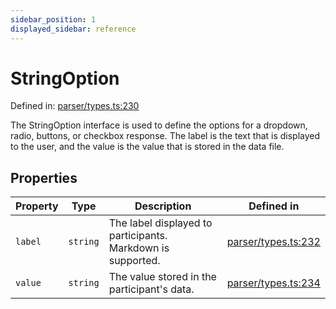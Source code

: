 ```yaml
---
sidebar_position: 1
displayed_sidebar: reference
---
```


# StringOption

Defined in: [parser/types.ts:230](https://github.com/revisit-studies/study/blob/6d0bcf865c88e39cf1cf0007fe3f55213492c22c/src/parser/types.ts#L230)

The StringOption interface is used to define the options for a dropdown, radio, buttons, or checkbox response.
The label is the text that is displayed to the user, and the value is the value that is stored in the data file.

## Properties

| Property | Type | Description | Defined in |
| ------ | ------ | ------ | ------ |
| <a id="label"></a> `label` | `string` | The label displayed to participants. Markdown is supported. | [parser/types.ts:232](https://github.com/revisit-studies/study/blob/6d0bcf865c88e39cf1cf0007fe3f55213492c22c/src/parser/types.ts#L232) |
| <a id="value"></a> `value` | `string` | The value stored in the participant's data. | [parser/types.ts:234](https://github.com/revisit-studies/study/blob/6d0bcf865c88e39cf1cf0007fe3f55213492c22c/src/parser/types.ts#L234) |
